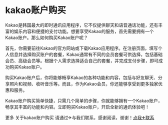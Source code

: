 # kakao账户购买

Kakao是韩国最大的即时通讯应用程序，它不仅提供聊天和语音通话功能，还有丰富的娱乐内容和便捷的支付功能。想要享受Kakao的服务，首先需要拥有一个Kakao账户。那么如何购买Kakao账户呢？

首先，你需要前往Kakao的官方网站或下载Kakao应用程序。在注册页面，填写个人信息并选择购买账户的套餐，Kakao通常有不同的会员套餐可供选择，包括基础会员、高级会员等。根据个人需求选择适合自己的套餐，并完成支付步骤，即可成功购买Kakao账户。

购买Kakao账户后，你将能够畅享Kakao的各种功能和内容，包括与好友聊天、分享照片和视频、收听音乐等。而且，作为Kakao会员，你还能够享受到更多独家优惠和服务。

Kakao账户购买简单快捷，只需几个简单的步骤，你就能够拥有一个Kakao账户，畅享其丰富的功能和内容。立即购买Kakao账户，开启全新的通讯体验吧！

更多 关于kakao账户购买 请通过✈与我们联系，感谢阅读，谢谢！[点我✈联系](https://ww.k02.cc)